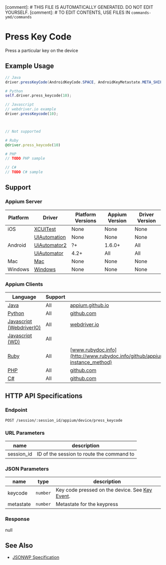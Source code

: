 
[comment]: # THIS FILE IS AUTOMATICALLY GENERATED. DO NOT EDIT YOURSELF.
[comment]: # TO EDIT CONTENTS, USE FILES IN `commands-ymd/commands`

# Press Key Code

Press a particular key on the device
## Example Usage

```java
// Java
driver.pressKeyCode(AndroidKeyCode.SPACE, AndroidKeyMetastate.META_SHIFT_ON);

```

```python
# Python
self.driver.press_keycode(10);

```

```javascript
// Javascript
// webdriver.io example
driver.pressKeycode(10);



// Not supported
```

```ruby
# Ruby
@driver.press_keycode(10)

```

```php
# PHP
// TODO PHP sample

```

```csharp
// C#
// TODO C# sample

```



## Support

### Appium Server

|Platform|Driver|Platform Versions|Appium Version|Driver Version|
|--------|----------------|------|--------------|--------------|
| iOS | [XCUITest](/docs/en/drivers/ios-xcuitest.md) | None | None | None |
|  | [UIAutomation](/docs/en/drivers/ios-uiautomation.md) | None | None | None |
| Android | [UiAutomator2](/docs/en/drivers/android-uiautomator2.md) | ?+ | 1.6.0+ | All |
|  | [UiAutomator](/docs/en/drivers/android-uiautomator.md) | 4.2+ | All | All |
| Mac | [Mac](/docs/en/drivers/mac.md) | None | None | None |
| Windows | [Windows](/docs/en/drivers/windows.md) | None | None | None |

### Appium Clients

|Language|Support|Documentation|
|--------|-------|-------------|
|[Java](https://github.com/appium/java-client/releases/latest)| All |  [appium.github.io](http://appium.github.io/java-client/io/appium/java_client/PressesKeyCode.html#pressKeyCode-int-)  |
|[Python](https://github.com/appium/python-client/releases/latest)| All |  [github.com](https://github.com/appium/python-client/blob/master/appium/webdriver/webdriver.py#L415)  |
|[Javascript (WebdriverIO)](http://webdriver.io/index.html)| All |  [webdriver.io](http://webdriver.io/api/mobile/longPressKeycode.html)  |
|[Javascript (WD)](https://github.com/admc/wd/releases/latest)| All |  |
|[Ruby](https://github.com/appium/ruby_lib/releases/latest)| All |  [www.rubydoc.info](http://www.rubydoc.info/github/appium/ruby_lib_core/Appium/Core/Device#press_keycode-instance_method)  |
|[PHP](https://github.com/appium/php-client/releases/latest)| All |  [github.com](https://github.com/appium/php-client/)  |
|[C#](https://github.com/appium/appium-dotnet-driver/releases/latest)| All |  [github.com](https://github.com/appium/appium-dotnet-driver/)  |

## HTTP API Specifications

### Endpoint

`POST /session/:session_id/appium/device/press_keycode`

### URL Parameters

|name|description|
|----|-----------|
|session_id|ID of the session to route the command to|

### JSON Parameters

|name|type|description|
|----|----|-----------|
| keycode | `number` | Key code pressed on the device. See [Key Event](http://developer.android.com/reference/android/view/KeyEvent.html). |
| metastate | `number` | Metastate for the keypress |

### Response

null

## See Also

* [JSONWP Specification](https://github.com/appium/appium-base-driver/blob/master/lib/mjsonwp/routes.js#L328)
